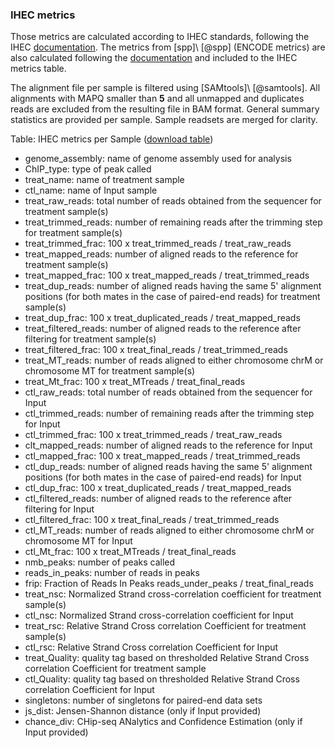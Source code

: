 ### IHEC metrics

Those metrics are calculated according to IHEC standards, following the IHEC [documentation](https://github.com/IHEC/ihec-assay-standards/tree/master/qc_metrics/chip-seq/script). The metrics from [spp]\ [@spp] \(ENCODE metrics\) are also calculated following the [documentation](https://github.com/kundajelab/phantompeakqualtools) and included to the IHEC metrics table.

The alignment file per sample is filtered using [SAMtools]\ [@samtools]. All alignments with MAPQ smaller than **5** and all unmapped and duplicates reads are excluded from the resulting file in BAM format.
General summary statistics are provided per sample. Sample readsets are merged for clarity.

Table: IHEC metrics per Sample ([download table](IHEC_metrics_AllSamples.tsv))

* genome_assembly: name of genome assembly used for analysis
* ChIP_type: type of peak called
* treat_name: name of treatment sample
* ctl_name: name of Input sample
* treat_raw_reads: total number of reads obtained from the sequencer for treatment sample(s)
* treat_trimmed_reads: number of remaining reads after the trimming step for treatment sample(s)
* treat_trimmed_frac: 100 x treat_trimmed_reads / treat_raw_reads
* treat_mapped_reads: number of aligned reads to the reference for treatment sample(s)
* treat_mapped_frac: 100 x treat_mapped_reads / treat_trimmed_reads
* treat_dup_reads: number of aligned reads having the same 5' alignment positions (for both mates in the case of paired-end reads) for treatment sample(s)
* treat_dup_frac: 100 x treat_duplicated_reads / treat_mapped_reads
* treat_filtered_reads: number of aligned reads to the reference after filtering for treatment sample(s)
* treat_filtered_frac: 100 x treat_final_reads / treat_trimmed_reads
* treat_MT_reads: number of reads aligned to either chromosome chrM or chromosome MT for treatment sample(s)
* treat_Mt_frac: 100 x treat_MTreads / treat_final_reads
* ctl_raw_reads: total number of reads obtained from the sequencer for Input
* ctl_trimmed_reads: number of remaining reads after the trimming step for Input
* ctl_trimmed_frac: 100 x treat_trimmed_reads / treat_raw_reads
* clt_mapped_reads: number of aligned reads to the reference for Input
* ctl_mapped_frac: 100 x treat_mapped_reads / treat_trimmed_reads
* ctl_dup_reads: number of aligned reads having the same 5' alignment positions (for both mates in the case of paired-end reads) for Input
* ctl_dup_frac: 100 x treat_duplicated_reads / treat_mapped_reads
* ctl_filtered_reads: number of aligned reads to the reference after filtering for Input
* ctl_filtered_frac: 100 x treat_final_reads / treat_trimmed_reads
* ctl_MT_reads: number of reads aligned to either chromosome chrM or chromosome MT for Input
* ctl_Mt_frac: 100 x treat_MTreads / treat_final_reads
* nmb_peaks: number of peaks called
* reads_in_peaks: number of reads in peaks
* frip: Fraction of Reads In Peaks reads_under_peaks / treat_final_reads
* treat_nsc: Normalized Strand cross-correlation coefficient for treatment sample(s)
* ctl_nsc: Normalized Strand cross-correlation coefficient for Input
* treat_rsc: Relative Strand Cross correlation Coefficient for treatment sample(s)
* ctl_rsc: Relative Strand Cross correlation Coefficient for Input
* treat_Quality: quality tag based on thresholded Relative Strand Cross correlation Coefficient for treatment sample
* ctl_Quality: quality tag based on thresholded Relative Strand Cross correlation Coefficient for Input
* singletons: number of singletons for paired-end data sets
* js_dist: Jensen-Shannon distance (only if Input provided)
* chance_div: CHip-seq ANalytics and Confidence Estimation (only if Input provided)
